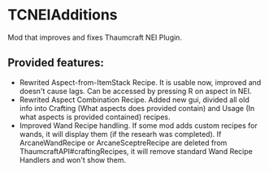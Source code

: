 # TCNEIAdditions
Mod that improves and fixes Thaumcraft NEI Plugin.

## Provided features:
* Rewrited Aspect-from-ItemStack Recipe. It is usable now, improved and doesn't cause lags. Can be accessed by pressing R on aspect in NEI.
* Rewrited Aspect Combination Recipe. Added new gui, divided all old info into Crafting (What aspects does provided contain) and Usage (In what aspects is provided contained) recipes. 
* Improved Wand Recipe handling. If some mod adds custom recipes for wands, it will display them (if the researh was completed). If ArcaneWandRecipe or ArcaneSceptreRecipe are deleted from ThaumcraftAPI#craftingRecipes, it will remove standard Wand Recipe Handlers and won't show them.
